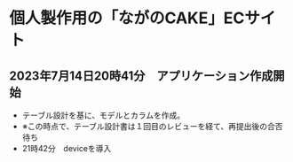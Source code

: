 # 個人製作用の「ながのCAKE」ECサイト

## 2023年7月14日20時41分　アプリケーション作成開始
 * テーブル設計を基に、モデルとカラムを作成。
 * ※この時点で、テーブル設計書は１回目のレビューを経て、再提出後の合否待ち
 * 21時42分　deviceを導入